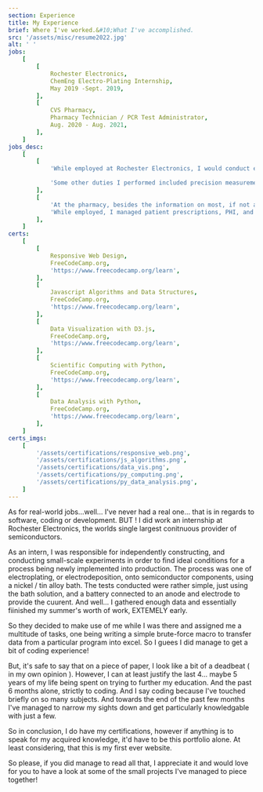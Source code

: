 ```yaml
---
section: Experience
title: My Experience
brief: Where I've worked.&#10;What I've accomplished.
src: '/assets/misc/resume2022.jpg'
alt: ' '
jobs:
    [
        [
            Rochester Electronics,
            ChemEng Electro-Plating Internship,
            May 2019 -Sept. 2019,
        ],
        [
            CVS Pharmacy,
            Pharmacy Technician / PCR Test Administrator,
            Aug. 2020 - Aug. 2021,
        ],
    ]
jobs_desc:
    [
        [
            'While employed at Rochester Electronics, I would conduct experiments, gather data, and present statistical models, in order to help construct/incorperate a new electroplating process. This process would be using a Nickel / Tin alloy solution, and was planned on being implemented into full production.',

            'Some other duties I performed included precision measurements of hermatically promised components using an XRF to measure, thickness of the deposition.  I performed calibration for the baking-clips used on the silicon die to be etched, and also created multiple ease-of-use macros using VBA.',
        ],
        [
            'At the pharmacy, besides the information on most, if not all, prescription medications on the shelves, not many techincal skills were learnt, however the inter-personal / customer service experience I gained was invaluable.',
            'While employed, I managed patient prescriptions, PHI, and insurance information. I aslo was one of the first Covid-19 trained technicians who was able to adminster self-performed nasal-swap PCR tests.',
        ],
    ]
certs:
    [
        [
            Responsive Web Design,
            FreeCodeCamp.org,
            'https://www.freecodecamp.org/learn',
        ],
        [
            Javascript Algorithms and Data Structures,
            FreeCodeCamp.org,
            'https://www.freecodecamp.org/learn',
        ],
        [
            Data Visualization with D3.js,
            FreeCodeCamp.org,
            'https://www.freecodecamp.org/learn',
        ],
        [
            Scientific Computing with Python,
            FreeCodeCamp.org,
            'https://www.freecodecamp.org/learn',
        ],
        [
            Data Analysis with Python,
            FreeCodeCamp.org,
            'https://www.freecodecamp.org/learn',
        ],
    ]
certs_imgs:
    [
        '/assets/certifications/responsive_web.png',
        '/assets/certifications/js_algorithms.png',
        '/assets/certifications/data_vis.png',
        '/assets/certifications/py_computing.png',
        '/assets/certifications/py_data_analysis.png',
    ]
---
```


As for real-world jobs...well... I've never had a real one... that is in regards to software, coding or development. BUT ! I did work an internship at Rochester Electronics, the worlds single largest conitnuous provider of semiconductors.

As an intern, I was responsible for independently constructing, and conducting small-scale experiments in order to find ideal conditions for a process being newly implemented into production. The process was one of electroplating, or electrodeposition, onto semiconductor components, using a nickel / tin alloy bath. The tests conducted were rather simple, just using the bath solution, and a battery connected to an anode and electrode to provide the cuurent. And well... I gathered enough data and essentially fiinished my summer's worth of work, EXTEMELY early.

So they decided to make use of me while I was there and assigned me a multitude of tasks, one being writing a simple brute-force macro to transfer data from a particular program into excel. So I guees I did manage to get a bit of coding experience!

But, it's safe to say that on a piece of paper, I look like a bit of a deadbeat ( in my own opinion ). However, I can at least justify the last 4... maybe 5 years of my life being spent on trying to further my education. And the past 6 months alone, strictly to coding. And I say coding because I've touched briefly on so many subjects. And towards the end of the past few months I've managed to narrow my sights down and get particularly knowledgable with just a few.

So in conclusion, I do have my certifications, however if anything is to speak for my acquired knowledge, it'd have to be this portfolio alone. At least considering, that this is my first ever website.

So please, if you did manage to read all that, I appreciate it and would love for you to have a look at some of the small projects I've managed to piece together!
